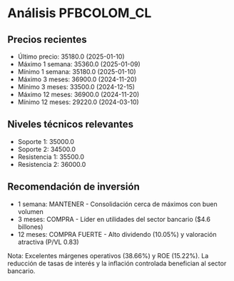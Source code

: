 # Análisis PFBCOLOM_CL

## Precios recientes
- Último precio: 35180.0 (2025-01-10)
- Máximo 1 semana: 35360.0 (2025-01-09)
- Mínimo 1 semana: 35180.0 (2025-01-10)
- Máximo 3 meses: 36900.0 (2024-11-20)
- Mínimo 3 meses: 33500.0 (2024-12-15)
- Máximo 12 meses: 36900.0 (2024-11-20)
- Mínimo 12 meses: 29220.0 (2024-03-10)

## Niveles técnicos relevantes
- Soporte 1: 35000.0
- Soporte 2: 34500.0
- Resistencia 1: 35500.0
- Resistencia 2: 36000.0

## Recomendación de inversión
- 1 semana: MANTENER - Consolidación cerca de máximos con buen volumen
- 3 meses: COMPRA - Líder en utilidades del sector bancario ($4.6 billones)
- 12 meses: COMPRA FUERTE - Alto dividendo (10.05%) y valoración atractiva (P/VL 0.83)

Nota: Excelentes márgenes operativos (38.66%) y ROE (15.22%). La reducción de tasas de interés y la inflación controlada benefician al sector bancario.
